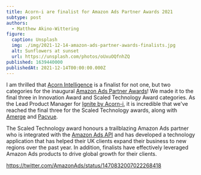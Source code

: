 ```yaml
---
title: Acorn-i are finalist for Amazon Ads Partner Awards 2021
subtype: post
authors:
  - Matthew Akino-Wittering
figure:
  caption: Unsplash
  img: ./img/2021-12-14-amazon-ads-partner-awards-finalists.jpg
  alt: Sunflowers at sunset
  url: https://unsplash.com/photos/oUxuOQfnhZQ
published: 1639440000
publishedAt: 2021-12-14T00:00:00.000Z
---
```

I am thrilled that [Acorn Intelligence](https://www.acorn-i.com) is a finalist for not one, but two categories for the inaugural [Amazon Ads Partner Awards](https://advertising.amazon.com/en-us/blog/uk-partner-awards-finalists)! We made it to the final three in Innovation Award and Scaled Technology Award categories. As the Lead Product Manager for [Ignite by Acorn-i](https://acorn-i.com/ignite-by-acorn-i/), it is incredible that we've reached the final three for the Scaled Technology awards, along with [Amerge](https://www.linkedin.com/feed/update/urn:li:activity:6877605664840011776/) and [Pacvue](https://www.linkedin.com/feed/update/urn:li:activity:6876942476091895808/).

The Scaled Technology award honours a trailblazing Amazon Ads partner who is integrated with the [Amazon Ads API](https://advertising.amazon.com/about-api) and has developed a technology application that has helped their UK clients expand their business to new regions over the past year. In addition, finalists have effectively leveraged Amazon Ads products to drive global growth for their clients.

https://twitter.com/AmazonAds/status/1470832007022268418
